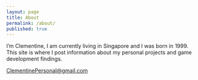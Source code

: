 ```yaml
---
layout: page
title: About
permalink: /about/
published: true
---
```

I’m Clementine, I am currently living in Singapore and I was born in 1999.
This site is where I post information about my personal projects and game development findings. 

[ClementinePersonal@gmail.com](mailto:ClementinePersonal@gmail.com)
